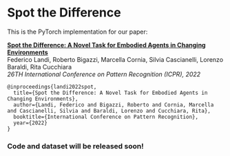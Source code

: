 # Spot the Difference

This is the PyTorch implementation for our paper:

[**Spot the Difference: A Novel Task for Embodied Agents in Changing Environments**](https://arxiv.org/abs/2204.08502)<br>
Federico Landi, Roberto Bigazzi, Marcella Cornia, Silvia Cascianelli, Lorenzo Baraldi, Rita Cucchiara<br>
*26TH International Conference on Pattern Recognition (ICPR), 2022*

```
@inproceedings{landi2022spot,
  title={Spot the Difference: A Novel Task for Embodied Agents in Changing Environments},
  author={Landi, Federico and Bigazzi, Roberto and Cornia, Marcella and Cascianelli, Silvia and Baraldi, Lorenzo and Cucchiara, Rita},
  booktitle={International Conference on Pattern Recognition},
  year={2022}
}
```

### Code and dataset will be released soon!
